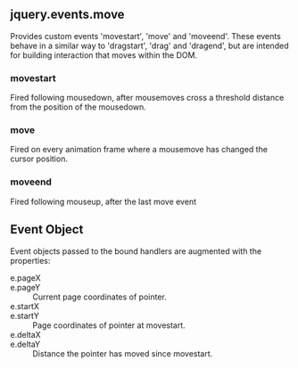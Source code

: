 <h2>jquery.events.move</h2>

<p>Provides custom events 'movestart', 'move' and 'moveend'. These events behave in a similar way to 'dragstart', 'drag' and 'dragend', but are intended for building interaction that moves within the DOM.</p>

<h3>movestart</h3>
<p>Fired following mousedown, after mousemoves cross a threshold distance from the position of the mousedown.</p>

<h3>move</h3>
<p>Fired on every animation frame where a mousemove has changed the cursor position.</p>

<h3>moveend</h3>
<p>Fired following mouseup, after the last move event</p>

<h2>Event Object</h2>

<p>Event objects passed to the bound handlers are augmented with the properties:</p>

<dl>
  <dt>e.pageX<br/>e.pageY</dt><dd>Current page coordinates of pointer.</dd>
  <dt>e.startX<br/>e.startY</dt><dd>Page coordinates of pointer at movestart.</dd>
  <dt>e.deltaX<br/>e.deltaY</dt><dd>Distance the pointer has moved since movestart.</dd>
</dl>